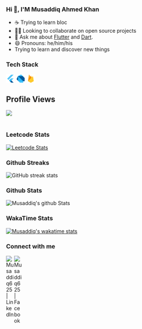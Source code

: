 ### Hi 👋, I'M Musaddiq Ahmed Khan

- ☕ Trying to learn bloc
- 🧑‍💻 Looking to collaborate on open source projects
- 💬 Ask me about [Flutter](https://flutter.dev) and [Dart](https://dart.dev).
- 😄 Pronouns: he/him/his
- Trying to learn and discover new things


### Tech Stack

<code><img width=24px src="https://raw.githubusercontent.com/github/explore/80688e429a7d4ef2fca1e82350fe8e3517d3494d/topics/flutter/flutter.png"></code>
<code><img width=24px src="https://raw.githubusercontent.com/github/explore/80688e429a7d4ef2fca1e82350fe8e3517d3494d/topics/dart/dart.png"></code>
<code><img width=24px src="https://raw.githubusercontent.com/github/explore/80688e429a7d4ef2fca1e82350fe8e3517d3494d/topics/firebase/firebase.png"></code>

## Profile Views
<img align="left" src = "https://profile-counter.glitch.me/Musaddiq625/count.svg">
<br>
<br>

### Leetcode Stats
[![Leetcode Stats](https://leetcode.card.workers.dev/?username=Musaddiq625)](https://leetcode.com/Musaddiq625&style=dark)

### Github Streaks
![GitHub streak stats](https://github-readme-streak-stats.herokuapp.com/?user=Musaddiq625&style=dark)

### Github Stats
![Musaddiq's github Stats](https://github-readme-stats.vercel.app/api?username=Musaddiq625&theme=material-palenight)

### WakaTime Stats
[![Musaddiq's wakatime stats](https://github-readme-stats.vercel.app/api/wakatime?username=Musaddiq625&theme=radical&v=2)](https://github.com/anuraghazra/github-readme-stats)

### Connect with me

[<img align="left" alt="Musaddiq625 | LinkedIn" width=22px src="https://www.nicepng.com/png/detail/1006-10065363_facebook-twitter-google-plus-linkedin-whatsapp-linked-in.png">][linkedin]
[<img align="left" alt="Musaddiq625 | Facebook" width=22px src="https://puntlandpost.net/wp-content/uploads/2020/12/4.png">][facebook]

[linkedin]: https://www.linkedin.com/in/musaddiq625
[facebook]: https://www.facebook.com/musaddiq625
